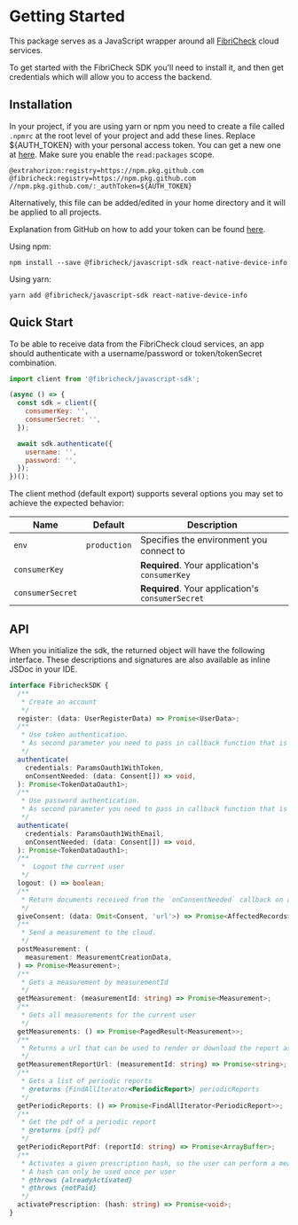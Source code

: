 # Getting Started

This package serves as a JavaScript wrapper around all [FibriCheck](https://www.fibricheck.com) cloud services.

To get started with the FibriCheck SDK you'll need to install it, and then get credentials which will allow you to access the backend.

## Installation

In your project, if you are using yarn or npm you need to create a file called `.npmrc` at the root level of your project and add these lines. Replace ${AUTH\_TOKEN} with your personal access token. You can get a new one at [here](https://github.com/settings/tokens/new). Make sure you enable the `read:packages` scope.

```
@extrahorizon:registry=https://npm.pkg.github.com
@fibricheck:registry=https://npm.pkg.github.com
//npm.pkg.github.com/:_authToken=${AUTH_TOKEN}
```

Alternatively, this file can be added/edited in your home directory and it will be applied to all projects.

Explanation from GitHub on how to add your token can be found [here](https://docs.github.com/en/packages/working-with-a-github-packages-registry/working-with-the-npm-registry#authenticating-to-github-packages).

Using npm:

```shell
npm install --save @fibricheck/javascript-sdk react-native-device-info
```

Using yarn:

```shell
yarn add @fibricheck/javascript-sdk react-native-device-info
```

## Quick Start

To be able to receive data from the FibriCheck cloud services, an app should authenticate with a username/password or token/tokenSecret combination.

```javascript
import client from '@fibricheck/javascript-sdk';

(async () => {
  const sdk = client({
    consumerKey: '',
    consumerSecret: '',
  });

  await sdk.authenticate({
    username: '',
    password: '',
  });
})();
```

The client method (default export) supports several options you may set to achieve the expected behavior:

| Name             | Default      | Description                                       |
| ---------------- | ------------ | ------------------------------------------------- |
| `env`            | `production` | Specifies the environment you connect to          |
| `consumerKey`    |              | **Required**. Your application's `consumerKey`    |
| `consumerSecret` |              | **Required**. Your application's `consumerSecret` |

## API

When you initialize the sdk, the returned object will have the following interface. These descriptions and signatures are also available as inline JSDoc in your IDE.

```typescript
interface FibricheckSDK {
  /**
   * Create an account
   */
  register: (data: UserRegisterData) => Promise<UserData>;
  /**
   * Use token authentication.
   * As second parameter you need to pass in callback function that is fired when the user needs to sign updated legal documents
   */
  authenticate(
    credentials: ParamsOauth1WithToken,
    onConsentNeeded: (data: Consent[]) => void,
  ): Promise<TokenDataOauth1>;
  /**
   * Use password authentication.
   * As second parameter you need to pass in callback function that is fired when the user needs to sign updated legal documents
   */
  authenticate(
    credentials: ParamsOauth1WithEmail,
    onConsentNeeded: (data: Consent[]) => void,
  ): Promise<TokenDataOauth1>;
  /**
   *  Logout the current user
   */
  logout: () => boolean;
  /**
   * Return documents received from the `onConsentNeeded` callback on authentication after the user has approved them.
   */
  giveConsent: (data: Omit<Consent, 'url'>) => Promise<AffectedRecords>;
  /**
   * Send a measurement to the cloud.
   */
  postMeasurement: (
    measurement: MeasurementCreationData,
  ) => Promise<Measurement>;
  /**
   * Gets a measurement by measurementId
   */
  getMeasurement: (measurementId: string) => Promise<Measurement>;
  /**
   * Gets all measurements for the current user
   */
  getMeasurements: () => Promise<PagedResult<Measurement>>;
  /**
   * Returns a url that can be used to render or download the report as PDF.
   */
  getMeasurementReportUrl: (measurementId: string) => Promise<string>;
  /**
   * Gets a list of periodic reports
   * @returns {FindAllIterator<PeriodicReport>} periodicReports
   */
  getPeriodicReports: () => Promise<FindAllIterator<PeriodicReport>>;
  /**
   * Get the pdf of a periodic report
   * @returns {pdf} pdf
   */
  getPeriodicReportPdf: (reportId: string) => Promise<ArrayBuffer>;
  /**
   * Activates a given prescription hash, so the user can perform a measurement
   * A hash can only be used once per user
   * @throws {alreadyActivated}
   * @throws {notPaid}
   */
  activatePrescription: (hash: string) => Promise<void>;
}
```
